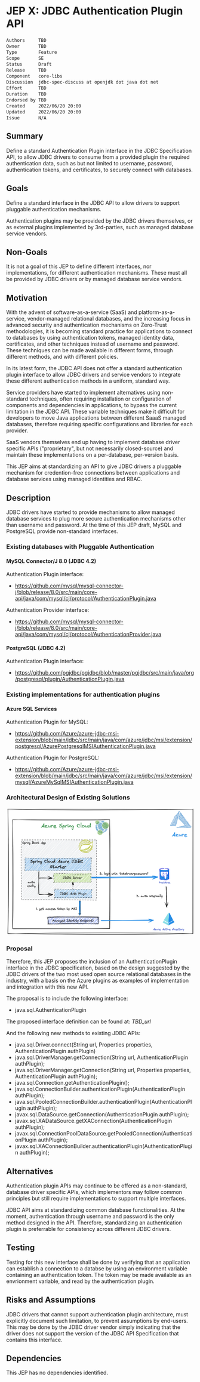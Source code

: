 # JEP X: JDBC Authentication Plugin API

```
Authors     TBD
Owner       TBD
Type        Feature
Scope       SE
Status      Draft 
Release     TBD
Component   core-libs
Discussion  jdbc-spec-discuss at openjdk dot java dot net 
Effort      TBD
Duration    TBD
Endorsed by TBD
Created     2022/06/20 20:00 
Updated     2022/06/20 20:00 
Issue       N/A
```

Summary
-------

Define a standard Authentication Plugin interface in the JDBC Specification API,
to allow JDBC drivers to consume from a provided plugin the required
authentication data, such as but not limited to username, password,
authentication tokens, and certificates, to securely connect with databases.

Goals
-----

Define a standard interface in the JDBC API to allow drivers to support
pluggable authentication mechanisms.

Authentication plugins may be provided by the JDBC drivers themselves, or as
external plugins implemented by 3rd-parties, such as managed database service
vendors.

Non-Goals
---------

It is not a goal of this JEP to define different interfaces, nor
implementations, for different authentication mechanisms. These must all be
provided by JDBC drivers or by managed database service vendors.

Motivation
----------

With the advent of software-as-a-service (SaaS) and platform-as-a-service,
vendor-managed relational databases, and the increasing focus in advanced
security and authentication mechanisms on Zero-Trust methodologies, it is
becoming standard practice for applications to connect to databases by using
authentication tokens, managed identity data, certificates, and other techniques
instead of username and password. These techniques can be made available in
different forms, through different methods, and with different policies.

In its latest form, the JDBC API does not offer a standard authentication plugin
interface to allow JDBC drivers and service vendors to integrate these different
authentication methods in a uniform, standard way.

Service providers have started to implement alternatives using non-standard
techniques, often requiring installation or configuration of components and
dependencies in applications, to bypass the current limitation in the JDBC API.
These variable techniques make it difficult for developers to move Java
applications between different SaaaS managed databases, therefore requiring
specific configurations and libraries for each provider.

SaaS vendors themselves end up having to implement database driver specific APIs
("proprietary", but not necessarily closed-source) and maintain these
implementations on a per-database, per-version basis.

This JEP aims at standardizing an API to give JDBC drivers a pluggable mechanism
for credention-free connections between applications and database services using
managed identities and RBAC.

Description
-----------

JDBC drivers have started to provide mechanisms to allow managed database
services to plug more secure authentication mechanisms other than username and
password. At the time of this JEP draft, MySQL and PostgreSQL provide
non-standard interfaces.

### Existing databases with Pluggable Authentication

#### **MySQL Connector/J 8.0 (JDBC 4.2)**

Authentication Plugin interface:

 * https://github.com/mysql/mysql-connector-j/blob/release/8.0/src/main/core-api/java/com/mysql/cj/protocol/AuthenticationPlugin.java

Authentication Provider interface:

 * https://github.com/mysql/mysql-connector-j/blob/release/8.0/src/main/core-api/java/com/mysql/cj/protocol/AuthenticationProvider.java 

#### **PostgreSQL (JDBC 4.2)**

Authentication Plugin interface:

 * https://github.com/pgjdbc/pgjdbc/blob/master/pgjdbc/src/main/java/org/postgresql/plugin/AuthenticationPlugin.java

### Existing implementations for authentication plugins

#### **Azure SQL Services**

Authentication Plugin for MySQL:

 * https://github.com/Azure/azure-jdbc-msi-extension/blob/main/jdbc/src/main/java/com/azure/jdbc/msi/extension/postgresql/AzurePostgresqlMSIAuthenticationPlugin.java

Authentication Plugin for PostgreSQL:

 * https://github.com/Azure/azure-jdbc-msi-extension/blob/main/jdbc/src/main/java/com/azure/jdbc/msi/extension/mysql/AzureMySqlMSIAuthenticationPlugin.java

### Architectural Design of Existing Solutions

![diagram](./jdbc-auth-design.png "JDBC Auth Design")

### Proposal

Therefore, this JEP proposes the inclusion of an AuthenticationPlugin interface
in the JDBC specification, based on the design suggested by the JDBC drivers of
the two most used open source relational databases in the industry, with a basis
on the Azure plugins as examples of implementation and integration with this new
API.

The proposal is to include the following interface:

 * java.sql.AuthenticationPlugin

The proposed interface definition can be found at: _TBD_url_

And the following new methods to existing JDBC APIs:

 * java.sql.Driver.connect(String url, Properties properties, AuthenticationPlugin authPlugin)
 * java.sql.DriverManager.getConnection(String url, AuthenticationPlugin authPlugin);
 * java.sql.DriverManager.getConnection(String url, Properties properties, AuthenticationPlugin authPlugin);
 * java.sql.Connection.getAuthenticationPlugin();
 * java.sql.ConnectionBuilder.authenticationPlugin(AuthenticationPlugin authPlugin);
 * java.sql.PooledConnectionBuilder.authenticationPlugin(AuthenticationPlugin authPlugin);
 * javax.sql.DataSource.getConnection(AuthenticationPlugin authPlugin);
 * javax.sql.XADataSource.getXAConnection(AuthenticationPlugin authPlugin);
 * javax.sql.ConnectionPoolDataSource.getPooledConnection(AuthenticationPlugin authPlugin);
 * javax.sql.XAConnectionBuilder.authenticationPlugin(AuthenticationPlugin authPlugin);

Alternatives
------------

Authentication plugin APIs may continue to be offered as a non-standard,
database driver specific APIs, which implementors may follow common principles
but still require implementations to support multiple interfaces.

JDBC API aims at standardizing common database functionalities. At the moment,
authentication through username and password is the only method designed in the
API. Therefore, standardizing an authentication plugin is preferrable for
consistency across different JDBC drivers.

Testing
-------

Testing for this new interface shall be done by verifying that an application
can establish a connection to a databse by using an environment variable
containing an authentication token. The token may be made available as an
envrionment variable, and read by the authentication plugin.

Risks and Assumptions
---------------------

JDBC drivers that cannot support authentication plugin architecture, must
explicitly document such limitation, to prevent assumptions by end-users. This
may be done by the JDBC driver vendor simply indicating that the driver does not
support the version of the JDBC API Specification that contains this interface.

Dependencies
------------

This JEP has no dependencies identified.
